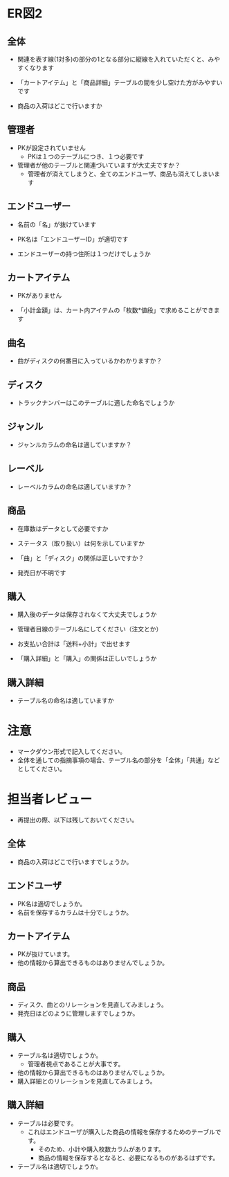 # ER図2
## 全体
- 関連を表す線(1対多)の部分の1となる部分に縦線を入れていただくと、みやすくなります

- 「カートアイテム」と「商品詳細」テーブルの間を少し空けた方がみやすいです

- 商品の入荷はどこで行いますか

## 管理者
- PKが設定されていません
  - PKは１つのテーブルにつき、１つ必要です
- 管理者が他のテーブルと関連づいていますが大丈夫ですか？
  - 管理者が消えてしまうと、全てのエンドユーザ、商品も消えてしまいます
  
## エンドユーザー
- 名前の「名」が抜けています

- PK名は「エンドユーザーID」が適切です

- エンドユーザーの持つ住所は１つだけでしょうか
  
## カートアイテム
- PKがありません

- 「小計金額」は、カート内アイテムの「枚数*値段」で求めることができます

## 曲名
- 曲がディスクの何番目に入っているかわかりますか？
  
## ディスク
- トラックナンバーはこのテーブルに適した命名でしょうか

## ジャンル
- ジャンルカラムの命名は適していますか？

## レーベル
- レーベルカラムの命名は適していますか？
  
## 商品
- 在庫数はデータとして必要ですか
  
- ステータス（取り扱い）は何を示していますか
  
- 「曲」と「ディスク」の関係は正しいですか？

- 発売日が不明です
  
## 購入
- 購入後のデータは保存されなくて大丈夫でしょうか
  
- 管理者目線のテーブル名にしてください（注文とか）

- お支払い合計は「送料+小計」で出せます

- 「購入詳細」と「購入」の関係は正しいでしょうか
  
## 購入詳細
- テーブル名の命名は適していますか
  

# 注意
* マークダウン形式で記入してください。
* 全体を通しての指摘事項の場合、テーブル名の部分を「全体」「共通」などとしてください。


# 担当者レビュー
- 再提出の際、以下は残しておいてください。

## 全体
- 商品の入荷はどこで行いますでしょうか。

## エンドユーザ
- PK名は適切でしょうか。
- 名前を保存するカラムは十分でしょうか。

## カートアイテム
- PKが抜けています。
- 他の情報から算出できるものはありませんでしょうか。

## 商品
- ディスク、曲とのリレーションを見直してみましょう。
- 発売日はどのように管理しますでしょうか。

## 購入
- テーブル名は適切でしょうか。
  - 管理者視点であることが大事です。
- 他の情報から算出できるものはありませんでしょうか。
- 購入詳細とのリレーションを見直してみましょう。

## 購入詳細
- テーブルは必要です。
  - これはエンドユーザが購入した商品の情報を保存するためのテーブルです。
    - そのため、小計や購入枚数カラムがあります。
    - 商品の情報を保存するとなると、必要になるものがあるはずです。
- テーブル名は適切でしょうか。
